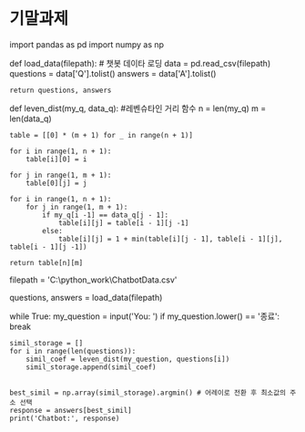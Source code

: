 # 기말과제

import pandas as pd
import numpy as np

def load_data(filepath): # 챗봇 데이타 로딩
    data = pd.read_csv(filepath)
    questions = data['Q'].tolist()
    answers = data['A'].tolist()

    return questions, answers

def leven_dist(my_q, data_q): #레벤슈타인 거리 함수
    n = len(my_q)
    m = len(data_q)

    table = [[0] * (m + 1) for _ in range(n + 1)]

    for i in range(1, n + 1):
        table[i][0] = i

    for j in range(1, m + 1):
        table[0][j] = j

    for i in range(1, n + 1):
        for j in range(1, m + 1):
            if my_q[i -1] == data_q[j - 1]:
                table[i][j] = table[i - 1][j -1]
            else:
                table[i][j] = 1 + min(table[i][j - 1], table[i - 1][j], table[i - 1][j -1])

    return table[n][m]

filepath = 'C:\python_work\ChatbotData.csv'

questions, answers = load_data(filepath)



while True:
    my_question = input('You: ')
    if my_question.lower() == '종료':
        break

    simil_storage = []
    for i in range(len(questions)):
        simil_coef = leven_dist(my_question, questions[i])
        simil_storage.append(simil_coef)


    best_simil = np.array(simil_storage).argmin() # 어레이로 전환 후 최소값의 주소 선택
    response = answers[best_simil]
    print('Chatbot:', response)
